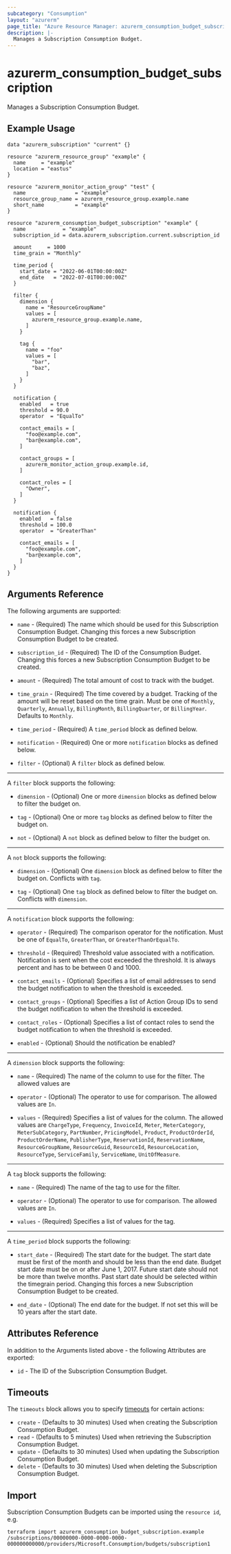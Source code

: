 ```yaml
---
subcategory: "Consumption"
layout: "azurerm"
page_title: "Azure Resource Manager: azurerm_consumption_budget_subscription"
description: |-
  Manages a Subscription Consumption Budget.
---
```


# azurerm_consumption_budget_subscription

Manages a Subscription Consumption Budget.

## Example Usage

```hcl
data "azurerm_subscription" "current" {}

resource "azurerm_resource_group" "example" {
  name     = "example"
  location = "eastus"
}

resource "azurerm_monitor_action_group" "test" {
  name                = "example"
  resource_group_name = azurerm_resource_group.example.name
  short_name          = "example"
}

resource "azurerm_consumption_budget_subscription" "example" {
  name            = "example"
  subscription_id = data.azurerm_subscription.current.subscription_id

  amount     = 1000
  time_grain = "Monthly"

  time_period {
    start_date = "2022-06-01T00:00:00Z"
    end_date   = "2022-07-01T00:00:00Z"
  }

  filter {
    dimension {
      name = "ResourceGroupName"
      values = [
        azurerm_resource_group.example.name,
      ]
    }

    tag {
      name = "foo"
      values = [
        "bar",
        "baz",
      ]
    }
  }

  notification {
    enabled   = true
    threshold = 90.0
    operator  = "EqualTo"

    contact_emails = [
      "foo@example.com",
      "bar@example.com",
    ]

    contact_groups = [
      azurerm_monitor_action_group.example.id,
    ]

    contact_roles = [
      "Owner",
    ]
  }

  notification {
    enabled   = false
    threshold = 100.0
    operator  = "GreaterThan"

    contact_emails = [
      "foo@example.com",
      "bar@example.com",
    ]
  }
}
```

## Arguments Reference

The following arguments are supported:

* `name` - (Required) The name which should be used for this Subscription Consumption Budget. Changing this forces a new Subscription Consumption Budget to be created.

* `subscription_id` - (Required) The ID of the Consumption Budget. Changing this forces a new Subscription Consumption Budget to be created.

* `amount` - (Required) The total amount of cost to track with the budget.

* `time_grain` - (Required) The time covered by a budget. Tracking of the amount will be reset based on the time grain. Must be one of `Monthly`, `Quarterly`, `Annually`, `BillingMonth`, `BillingQuarter`, or `BillingYear`. Defaults to `Monthly`.

* `time_period` - (Required) A `time_period` block as defined below.

* `notification` - (Required) One or more `notification` blocks as defined below.

* `filter` - (Optional) A `filter` block as defined below.

---

A `filter` block supports the following:

* `dimension` - (Optional) One or more `dimension` blocks as defined below to filter the budget on.

* `tag` - (Optional) One or more `tag` blocks as defined below to filter the budget on.

* `not` - (Optional) A `not` block as defined below to filter the budget on.

---

A `not` block supports the following:

* `dimension` - (Optional) One `dimension` block as defined below to filter the budget on. Conflicts with `tag`.

* `tag` - (Optional) One `tag` block as defined below to filter the budget on. Conflicts with `dimension`.

---

A `notification` block supports the following:

* `operator` - (Required) The comparison operator for the notification. Must be one of `EqualTo`, `GreaterThan`, or `GreaterThanOrEqualTo`.

* `threshold` - (Required) Threshold value associated with a notification. Notification is sent when the cost exceeded the threshold. It is always percent and has to be between 0 and 1000.

* `contact_emails` - (Optional) Specifies a list of email addresses to send the budget notification to when the threshold is exceeded.

* `contact_groups` - (Optional) Specifies a list of Action Group IDs to send the budget notification to when the threshold is exceeded.

* `contact_roles` - (Optional) Specifies a list of contact roles to send the budget notification to when the threshold is exceeded.

* `enabled` - (Optional) Should the notification be enabled?

---

A `dimension` block supports the following:

* `name` - (Required) The name of the column to use for the filter. The allowed values are 

* `operator` - (Optional) The operator to use for comparison. The allowed values are `In`.

* `values` - (Required) Specifies a list of values for the column. The allowed values are `ChargeType`, `Frequency`, `InvoiceId`, `Meter`, `MeterCategory`, `MeterSubCategory`, `PartNumber`, `PricingModel`, `Product`, `ProductOrderId`, `ProductOrderName`, `PublisherType`, `ReservationId`, `ReservationName`, `ResourceGroupName`, `ResourceGuid`, `ResourceId`, `ResourceLocation`, `ResourceType`, `ServiceFamily`, `ServiceName`, `UnitOfMeasure`.

---

A `tag` block supports the following:

* `name` - (Required) The name of the tag to use for the filter.

* `operator` - (Optional) The operator to use for comparison. The allowed values are `In`.

* `values` - (Required) Specifies a list of values for the tag.

---

A `time_period` block supports the following:

* `start_date` - (Required) The start date for the budget. The start date must be first of the month and should be less than the end date. Budget start date must be on or after June 1, 2017. Future start date should not be more than twelve months. Past start date should be selected within the timegrain period. Changing this forces a new Subscription Consumption Budget to be created.

* `end_date` - (Optional) The end date for the budget. If not set this will be 10 years after the start date.

## Attributes Reference

In addition to the Arguments listed above - the following Attributes are exported: 

* `id` - The ID of the Subscription Consumption Budget.

## Timeouts

The `timeouts` block allows you to specify [timeouts](https://www.terraform.io/docs/configuration/resources.html#timeouts) for certain actions:

* `create` - (Defaults to 30 minutes) Used when creating the Subscription Consumption Budget.
* `read` - (Defaults to 5 minutes) Used when retrieving the Subscription Consumption Budget.
* `update` - (Defaults to 30 minutes) Used when updating the Subscription Consumption Budget.
* `delete` - (Defaults to 30 minutes) Used when deleting the Subscription Consumption Budget.

## Import

Subscription Consumption Budgets can be imported using the `resource id`, e.g.

```shell
terraform import azurerm_consumption_budget_subscription.example /subscriptions/00000000-0000-0000-0000-000000000000/providers/Microsoft.Consumption/budgets/subscription1
```
